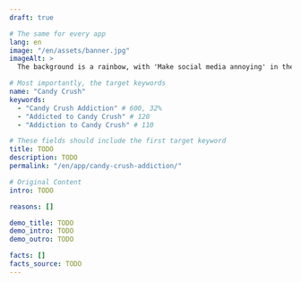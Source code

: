 ```yaml
---
draft: true

# The same for every app
lang: en
image: "/en/assets/banner.jpg"
imageAlt: >
  The background is a rainbow, with 'Make social media annoying' in the middle using the font Comic Sans, and a badly drawn cat in the top right corner. It references the internet meme 'graphic design is my passion'.

# Most importantly, the target keywords
name: "Candy Crush"
keywords:
  - "Candy Crush Addiction" # 600, 32%
  - "Addicted to Candy Crush" # 120
  - "Addiction to Candy Crush" # 110

# These fields should include the first target keyword
title: TODO
description: TODO
permalink: "/en/app/candy-crush-addiction/"

# Original Content
intro: TODO

reasons: []

demo_title: TODO
demo_intro: TODO
demo_outro: TODO

facts: []
facts_source: TODO
---
```

